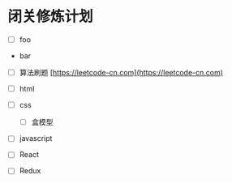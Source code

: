 # 闭关修炼计划

- [ ] foo
- bar
- [ ] 算法刷题 [https://leetcode-cn.com](https://leetcode-cn.com)
- [ ] html
- [ ] css
	- [ ] 盒模型
- [ ]  javascript
- [ ]  React
- [ ]  Redux


